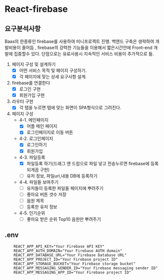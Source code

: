 # React-firebase

## 요구분석사항

Baas의 한종류인 firebase를 사용하여 미니프로젝트 진행.
백앤드 구축은 생략하여 개발비용이 줄어듬 , firebase의 강력한 기능들을 이용해서 짧은시간안에 Front-end 개발에 집중할수 있다.
단점으로는 유료사용시 지속적인 서비스 비용이 추가적으로 듦.

1. 페이지 구성 및 설계하기
    - [X] 어떤 서비스 목적 및 페이지 구성하기.
    - [X] 각 페이지에 맞는 상세 요구사항 설계.

2. firebase를 연결한다
    - [x] 로그인 구현
    - [x] 회원가입 구현

3. 라우터 구현
    - [x] 각 탭을 누르면 탭에 맞는 화면이 SPA형식으로 그려진다.

4. 페이지 구성
    - 4-1. 메인페이지
        - [X] 어플 메인 페이지
        - [X] 로그인페이지로 이동 버튼
    - 4-2. 로그인페이지
        - [x] 로그인하기
        - [x] 회원가입
    - 4-3. 파일등록
        - [X] 파일등록 하기(드래그 앤 드랍으로 파일 넣고 전송누르면 firebase에 등록되게끔 구현)
        - [ ] 유저 정보, 파일url,내용 DB에 등록하기
    - 4-4. 파일들 보여주기
        - [ ] 유저들이 등록한 파일들 페이지에 뿌려주기
        - [ ] 좋아요 버튼 갯수 저장
        - [ ] 음원 제목
        - [ ] 등록한 유저 정보

    - 4-5. 인기순위
        - [ ] 좋아요 받은 순위 Top10 음원만 뿌려주기

## .env

```
    REACT_APP_API_KEY="Your Firebase API KEY"
    REACT_APP_AUTH_DOMAIN="Your Firebase AUTH domain"
    REACT_APP_DATABASE_URL="Your Firebase Database URL"
    REACT_APP_PROJECT_ID="Your Firebase project ID"
    REACT_APP_STORAGE_BUCKET="Your Firebase storage bucket"
    REACT_APP_MESSAGING_SENDER_ID="Your Firebase messaging sender ID"
    REACT_APP_MESSAGING_APP_ID="Your Firebase project ID"
```